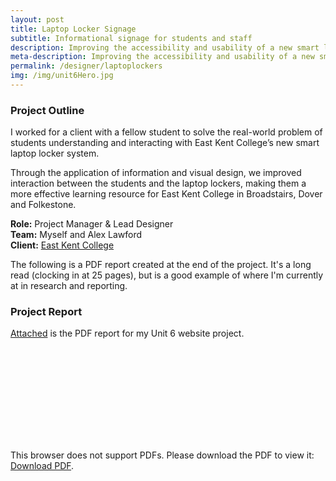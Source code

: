 ```yaml
---
layout: post
title: Laptop Locker Signage
subtitle: Informational signage for students and staff
description: Improving the accessibility and usability of a new smart laptop locker system at East Kent College in Folkestone, Dover and Broadstairs.
meta-description: Improving the accessibility and usability of a new smart laptop locker system at East Kent College in Folkestone, Dover and Broadstairs.
permalink: /designer/laptoplockers
img: /img/unit6Hero.jpg
---
```


### Project Outline

I worked for a client with a fellow student to solve the real-world problem of students understanding and interacting with East Kent College’s new smart laptop locker system.

Through the application of information and visual design, we improved interaction between the students and the laptop lockers, making them a more effective learning resource for East Kent College in Broadstairs, Dover and Folkestone.

**Role:** Project Manager & Lead Designer  
**Team:** Myself and Alex Lawford  
**Client:** [East Kent College](https://eastkent.ac.uk)  

The following is a PDF report created at the end of the project. It's a long read (clocking in at 25 pages), but is a good example of where I'm currently at in research and reporting.

### Project Report

<a href="/img/Unit6Report.pdf">Attached</a> is the PDF report for my Unit 6 website project.

<object data="/img/Unit6Report.pdf" type="application/pdf" width="750px" height="750px">
    <embed src="/img/Unit6Report.pdf" type="application/pdf">
        <p>This browser does not support PDFs. Please download the PDF to view it: <a href="/img/Unit6Report">Download PDF</a>.</p>
    </embed>
</object>
